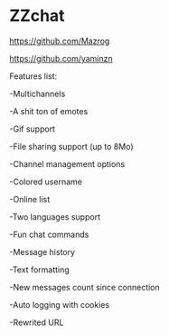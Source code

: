 # ZZchat

https://github.com/Mazrog

https://github.com/yaminzn

Features list:

-Multichannels

-A shit ton of emotes

-Gif support

-File sharing support (up to 8Mo)

-Channel management options

-Colored username

-Online list

-Two languages support

-Fun chat commands

-Message history

-Text formatting

-New messages count since connection

-Auto logging with cookies

-Rewrited URL